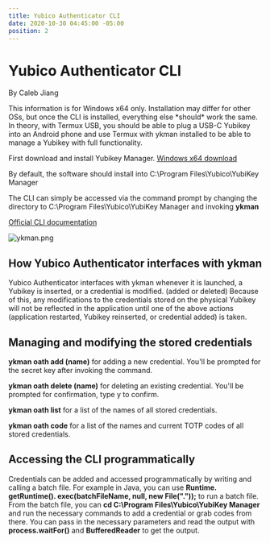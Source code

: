 ```yaml
---
title: Yubico Authenticator CLI
date: 2020-10-30 04:45:00 -05:00
position: 2
---
```


# Yubico Authenticator CLI

By Caleb Jiang

This information is for Windows x64 only. Installation may differ for other OSs, but once the CLI is installed, everything else \*should\* work the same. In theory, with Termux USB, you should be able to plug a USB-C Yubikey into an Android phone and use Termux with ykman installed to be able to manage a Yubikey with full functionality.

First download and install Yubikey Manager. [Windows x64 download](https://developers.yubico.com/yubikey-manager-qt/Releases/yubikey-manager-qt-latest-win64.exe)

By default, the software should install into C:\\Program Files\\Yubico\\YubiKey Manager

The CLI can simply be accessed via the command prompt by changing the directory to C:\\Program Files\\Yubico\\YubiKey Manager and invoking **ykman**

[Official CLI documentation](https://support.yubico.com/hc/en-us/articles/360016614940-YubiKey-Manager-CLI-ykman-User-Manual)

![ykman.png](/uploads/ykman.png)

## How Yubico Authenticator interfaces with ykman

Yubico Authenticator interfaces with ykman whenever it is launched, a Yubikey is inserted, or a credential is modified. (added or deleted) Because of this, any modifications to the credentials stored on the physical Yubikey will not be reflected in the application until one of the above actions (application restarted, Yubikey reinserted, or credential added) is taken.

## Managing and modifying the stored credentials

**ykman oath add (name)** for adding a new credential. You'll be prompted for the secret key after invoking the command.

**ykman oath delete (name)** for deleting an existing credential. You'll be prompted for confirmation, type y to confirm.

**ykman oath list** for a list of the names of all stored credentials.

**ykman oath code** for a list of the names and current TOTP codes of all stored credentials.

## Accessing the CLI programmatically

Credentials can be added and accessed programmatically by writing and calling a batch file. For example in Java, you can use **Runtime. getRuntime(). exec(batchFileName, null, new File("."));** to run a batch file. From the batch file, you can **cd C:\\Program Files\\Yubico\\YubiKey Manager** and run the necessary commands to add a credential or grab codes from there. You can pass in the necessary parameters and read the output with **process.waitFor()** and **BufferedReader** to get the output.